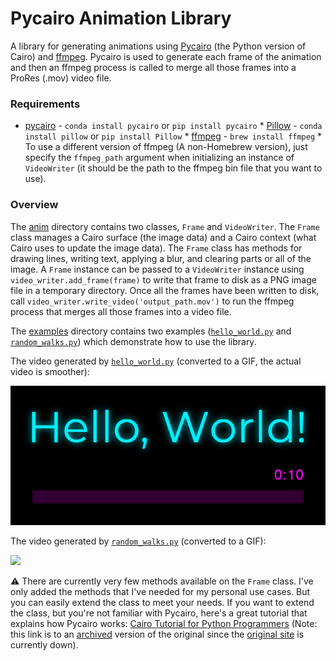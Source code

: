 # Pycairo Animation Library

A library for generating animations using
[Pycairo](https://pycairo.readthedocs.io/en/latest/) (the Python version of
Cairo) and [ffmpeg](https://ffmpeg.org/ffmpeg.html). Pycairo is used to
generate each frame of the animation and then an ffmpeg process is called to
merge all those frames into a ProRes (.mov) video file.

### Requirements

* [pycairo](https://pypi.org/project/pycairo/) - `conda install pycairo` or
  `pip install pycairo` * [Pillow](https://pypi.org/project/Pillow/) - `conda
  install pillow` or `pip install Pillow` *
  [ffmpeg](https://formulae.brew.sh/formula/ffmpeg) - `brew install ffmpeg` *
  To use a different version of ffmpeg (A non-Homebrew version), just specify
  the `ffmpeg_path` argument when initializing an instance of `VideoWriter` (it
  should be the path to the ffmpeg bin file that you want to use).

### Overview

The [anim](/anim) directory contains two classes, `Frame` and `VideoWriter`.
The `Frame` class manages a Cairo surface (the image data) and a Cairo context
(what Cairo uses to update the image data). The `Frame` class has methods for
drawing lines, writing text, applying a blur, and clearing parts or all of the
image. A `Frame` instance can be passed to a `VideoWriter` instance using
`video_writer.add_frame(frame)` to write that frame to disk as a PNG image file
in a temporary directory. Once all the frames have been written to disk, call
`video_writer.write_video('output_path.mov')` to run the ffmpeg process that
merges all those frames into a video file.

The [examples](/examples) directory contains two examples
([`hello_world.py`](/examples/hello_world.py) and
[`random_walks.py`](/examples/random_walks.py)) which demonstrate how to use the
library.

The video generated by [`hello_world.py`](/examples/hello_world.py) (converted
to a GIF, the actual video is smoother):

![](/examples/hello_world.gif)

The video generated by [`random_walks.py`](/examples/random_walks.py) (converted
to a GIF):

![](/examples/random_walks.gif)

⚠️ There are currently very few methods available on the `Frame` class. I've
only added the methods that I've needed for my personal use cases. But you can
easily extend the class to meet your needs. If you want to extend the class,
but you're not familiar with Pycairo, here's a great tutorial that explains how
Pycairo works: [Cairo Tutorial for Python
Programmers](https://web.archive.org/web/20210416173739/https://www.tortall.net/mu/wiki/CairoTutorial)
(Note: this link is to an
[archived](https://web.archive.org/web/2021*/https://www.tortall.net/mu/wiki/CairoTutorial)
version of the original since the [original
site](https://www.tortall.net/mu/wiki/CairoTutorial) is currently down).
